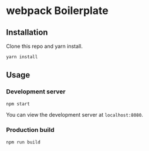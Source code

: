 # webpack Boilerplate

## Installation

Clone this repo and yarn install.

```bash
yarn install
```

## Usage

### Development server

```bash
npm start
```

You can view the development server at `localhost:8080`.

### Production build

```bash
npm run build
```
